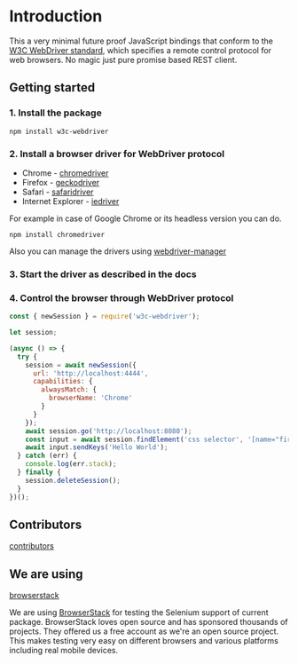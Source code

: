 # Introduction

This a very minimal future proof JavaScript bindings
that conform to the [W3C WebDriver standard](https://w3c.github.io/webdriver/webdriver-spec.html),
which specifies a remote control protocol for web browsers. No magic just pure promise based REST client.

## Getting started

### 1. Install the package

    npm install w3c-webdriver

### 2. Install a browser driver for WebDriver protocol

* Chrome - [chromedriver](https://www.npmjs.com/package/chromedriver)
* Firefox - [geckodriver](https://www.npmjs.com/package/geckodriver)
* Safari - [safaridriver](https://developer.apple.com/documentation/webkit/testing_with_webdriver_in_safari)
* Internet Explorer - [iedriver](https://www.npmjs.com/package/iedriver)

For example in case of Google Chrome or its headless version you can do.

    npm install chromedriver

Also you can manage the drivers using [webdriver-manager](https://www.npmjs.com/package/webdriver-manager)

### 3. Start the driver as described in the docs

### 4. Control the browser through WebDriver protocol

```javascript
const { newSession } = require('w3c-webdriver');

let session;

(async () => {
  try {
    session = await newSession({
      url: 'http://localhost:4444',
      capabilities: {
        alwaysMatch: {
          browserName: 'Chrome'
        }
      }
    });
    await session.go('http://localhost:8080');
    const input = await session.findElement('css selector', '[name="first-name"]');
    await input.sendKeys('Hello World');
  } catch (err) {
    console.log(err.stack);
  } finally {
    session.deleteSession();
  }
})();
```
## Contributors

[contributors](#contributors)

## We are using

[browserstack](#browserstack)

We are using [BrowserStack](https://www.browserstack.com) for testing the Selenium support of current package. BrowserStack loves open source and has sponsored thousands of projects. They offered us a free account as we're an open source project. This makes testing very easy on different browsers and various platforms including real mobile devices.
